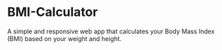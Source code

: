 # BMI-Calculator
A simple and responsive web app that calculates your Body Mass Index (BMI) based on your weight and height.
